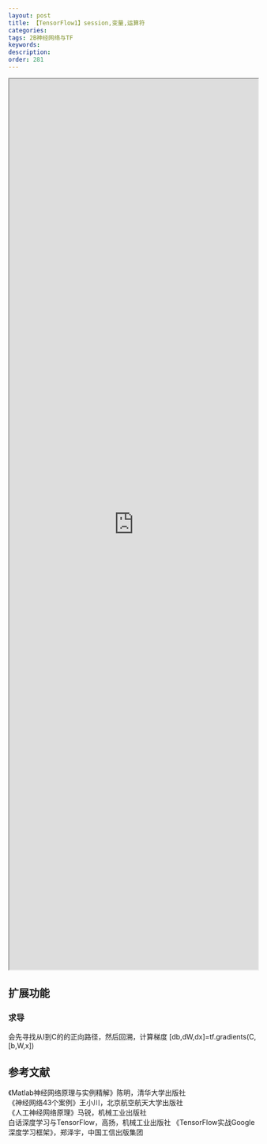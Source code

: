 ```yaml
---
layout: post
title: 【TensorFlow1】session,变量,运算符
categories:
tags: 2B神经网络与TF
keywords:
description:
order: 281
---
```



<iframe src="http://www.guofei.site/StatisticsBlog/TF1.html" width="100%" height="1800em" marginwidth="10%"></iframe>




## 扩展功能
### 求导
会先寻找从I到C的的正向路径，然后回溯，计算梯度
[db,dW,dx]=tf.gradients(C,[b,W,x])
## 参考文献
《Matlab神经网络原理与实例精解》陈明，清华大学出版社   
《神经网络43个案例》王小川，北京航空航天大学出版社  
《人工神经网络原理》马锐，机械工业出版社  
白话深度学习与TensorFlow，高扬，机械工业出版社
《TensorFlow实战Google深度学习框架》，郑泽宇，中国工信出版集团
